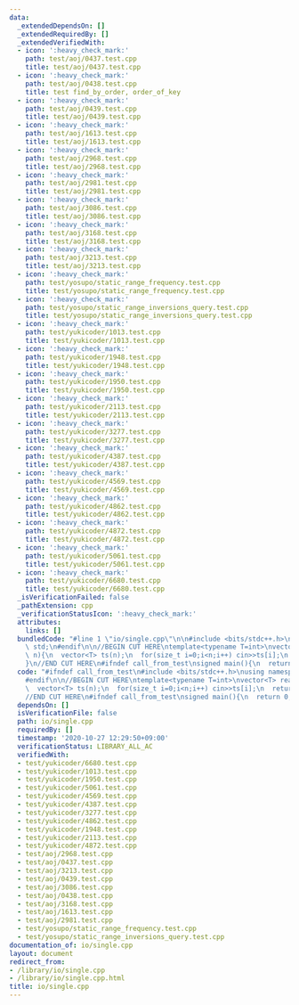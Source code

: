 ```yaml
---
data:
  _extendedDependsOn: []
  _extendedRequiredBy: []
  _extendedVerifiedWith:
  - icon: ':heavy_check_mark:'
    path: test/aoj/0437.test.cpp
    title: test/aoj/0437.test.cpp
  - icon: ':heavy_check_mark:'
    path: test/aoj/0438.test.cpp
    title: test find_by_order, order_of_key
  - icon: ':heavy_check_mark:'
    path: test/aoj/0439.test.cpp
    title: test/aoj/0439.test.cpp
  - icon: ':heavy_check_mark:'
    path: test/aoj/1613.test.cpp
    title: test/aoj/1613.test.cpp
  - icon: ':heavy_check_mark:'
    path: test/aoj/2968.test.cpp
    title: test/aoj/2968.test.cpp
  - icon: ':heavy_check_mark:'
    path: test/aoj/2981.test.cpp
    title: test/aoj/2981.test.cpp
  - icon: ':heavy_check_mark:'
    path: test/aoj/3086.test.cpp
    title: test/aoj/3086.test.cpp
  - icon: ':heavy_check_mark:'
    path: test/aoj/3168.test.cpp
    title: test/aoj/3168.test.cpp
  - icon: ':heavy_check_mark:'
    path: test/aoj/3213.test.cpp
    title: test/aoj/3213.test.cpp
  - icon: ':heavy_check_mark:'
    path: test/yosupo/static_range_frequency.test.cpp
    title: test/yosupo/static_range_frequency.test.cpp
  - icon: ':heavy_check_mark:'
    path: test/yosupo/static_range_inversions_query.test.cpp
    title: test/yosupo/static_range_inversions_query.test.cpp
  - icon: ':heavy_check_mark:'
    path: test/yukicoder/1013.test.cpp
    title: test/yukicoder/1013.test.cpp
  - icon: ':heavy_check_mark:'
    path: test/yukicoder/1948.test.cpp
    title: test/yukicoder/1948.test.cpp
  - icon: ':heavy_check_mark:'
    path: test/yukicoder/1950.test.cpp
    title: test/yukicoder/1950.test.cpp
  - icon: ':heavy_check_mark:'
    path: test/yukicoder/2113.test.cpp
    title: test/yukicoder/2113.test.cpp
  - icon: ':heavy_check_mark:'
    path: test/yukicoder/3277.test.cpp
    title: test/yukicoder/3277.test.cpp
  - icon: ':heavy_check_mark:'
    path: test/yukicoder/4387.test.cpp
    title: test/yukicoder/4387.test.cpp
  - icon: ':heavy_check_mark:'
    path: test/yukicoder/4569.test.cpp
    title: test/yukicoder/4569.test.cpp
  - icon: ':heavy_check_mark:'
    path: test/yukicoder/4862.test.cpp
    title: test/yukicoder/4862.test.cpp
  - icon: ':heavy_check_mark:'
    path: test/yukicoder/4872.test.cpp
    title: test/yukicoder/4872.test.cpp
  - icon: ':heavy_check_mark:'
    path: test/yukicoder/5061.test.cpp
    title: test/yukicoder/5061.test.cpp
  - icon: ':heavy_check_mark:'
    path: test/yukicoder/6680.test.cpp
    title: test/yukicoder/6680.test.cpp
  _isVerificationFailed: false
  _pathExtension: cpp
  _verificationStatusIcon: ':heavy_check_mark:'
  attributes:
    links: []
  bundledCode: "#line 1 \"io/single.cpp\"\n\n#include <bits/stdc++.h>\nusing namespace\
    \ std;\n#endif\n\n//BEGIN CUT HERE\ntemplate<typename T=int>\nvector<T> read(size_t\
    \ n){\n  vector<T> ts(n);\n  for(size_t i=0;i<n;i++) cin>>ts[i];\n  return ts;\n\
    }\n//END CUT HERE\n#ifndef call_from_test\nsigned main(){\n  return 0;\n}\n#endif\n"
  code: "#ifndef call_from_test\n#include <bits/stdc++.h>\nusing namespace std;\n\
    #endif\n\n//BEGIN CUT HERE\ntemplate<typename T=int>\nvector<T> read(size_t n){\n\
    \  vector<T> ts(n);\n  for(size_t i=0;i<n;i++) cin>>ts[i];\n  return ts;\n}\n\
    //END CUT HERE\n#ifndef call_from_test\nsigned main(){\n  return 0;\n}\n#endif\n"
  dependsOn: []
  isVerificationFile: false
  path: io/single.cpp
  requiredBy: []
  timestamp: '2020-10-27 12:29:50+09:00'
  verificationStatus: LIBRARY_ALL_AC
  verifiedWith:
  - test/yukicoder/6680.test.cpp
  - test/yukicoder/1013.test.cpp
  - test/yukicoder/1950.test.cpp
  - test/yukicoder/5061.test.cpp
  - test/yukicoder/4569.test.cpp
  - test/yukicoder/4387.test.cpp
  - test/yukicoder/3277.test.cpp
  - test/yukicoder/4862.test.cpp
  - test/yukicoder/1948.test.cpp
  - test/yukicoder/2113.test.cpp
  - test/yukicoder/4872.test.cpp
  - test/aoj/2968.test.cpp
  - test/aoj/0437.test.cpp
  - test/aoj/3213.test.cpp
  - test/aoj/0439.test.cpp
  - test/aoj/3086.test.cpp
  - test/aoj/0438.test.cpp
  - test/aoj/3168.test.cpp
  - test/aoj/1613.test.cpp
  - test/aoj/2981.test.cpp
  - test/yosupo/static_range_frequency.test.cpp
  - test/yosupo/static_range_inversions_query.test.cpp
documentation_of: io/single.cpp
layout: document
redirect_from:
- /library/io/single.cpp
- /library/io/single.cpp.html
title: io/single.cpp
---
```

